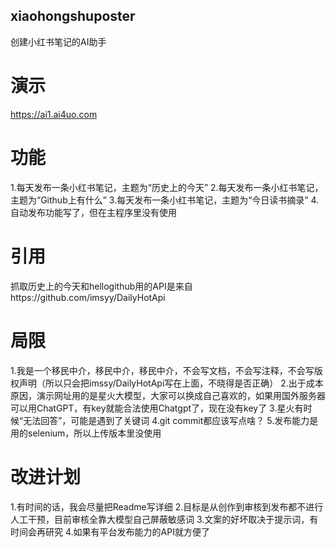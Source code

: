 ## xiaohongshuposter
创建小红书笔记的AI助手

# 演示
https://ai1.ai4uo.com

# 功能
1.每天发布一条小红书笔记，主题为“历史上的今天”
2.每天发布一条小红书笔记，主题为“Github上有什么”
3.每天发布一条小红书笔记，主题为“今日读书摘录”
4.自动发布功能写了，但在主程序里没有使用

# 引用
抓取历史上的今天和hellogithub用的API是来自https://github.com/imsyy/DailyHotApi

# 局限
1.我是一个移民中介，移民中介，移民中介，不会写文档，不会写注释，不会写版权声明（所以只会把imssy/DailyHotApi写在上面，不晓得是否正确） 
2.出于成本原因，演示网址用的是星火大模型，大家可以换成自己喜欢的，如果用国外服务器可以用ChatGPT，有key就能合法使用Chatgpt了，现在没有key了 
3.星火有时候“无法回答”，可能是遇到了关键词 
4.git commit都应该写点啥？
5.发布能力是用的selenium，所以上传版本里没使用

# 改进计划
1.有时间的话，我会尽量把Readme写详细 
2.目标是从创作到审核到发布都不进行人工干预，目前审核全靠大模型自己屏蔽敏感词 
3.文案的好坏取决于提示词，有时间会再研究
4.如果有平台发布能力的API就方便了
